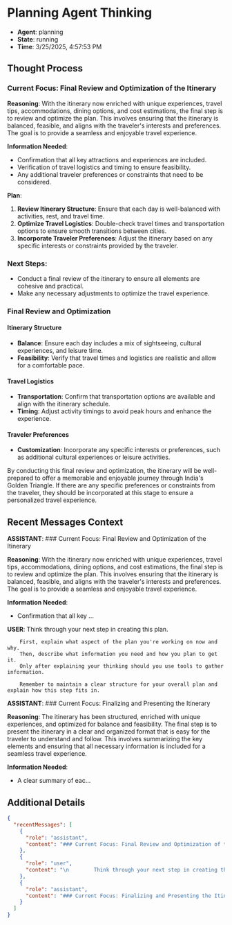 # Planning Agent Thinking

- **Agent**: planning
- **State**: running
- **Time**: 3/25/2025, 4:57:53 PM

## Thought Process

### Current Focus: Final Review and Optimization of the Itinerary

**Reasoning**: With the itinerary now enriched with unique experiences, travel tips, accommodations, dining options, and cost estimations, the final step is to review and optimize the plan. This involves ensuring that the itinerary is balanced, feasible, and aligns with the traveler's interests and preferences. The goal is to provide a seamless and enjoyable travel experience.

**Information Needed**:
- Confirmation that all key attractions and experiences are included.
- Verification of travel logistics and timing to ensure feasibility.
- Any additional traveler preferences or constraints that need to be considered.

**Plan**:
1. **Review Itinerary Structure**: Ensure that each day is well-balanced with activities, rest, and travel time.
2. **Optimize Travel Logistics**: Double-check travel times and transportation options to ensure smooth transitions between cities.
3. **Incorporate Traveler Preferences**: Adjust the itinerary based on any specific interests or constraints provided by the traveler.

### Next Steps:
- Conduct a final review of the itinerary to ensure all elements are cohesive and practical.
- Make any necessary adjustments to optimize the travel experience.

### Final Review and Optimization

#### Itinerary Structure
- **Balance**: Ensure each day includes a mix of sightseeing, cultural experiences, and leisure time.
- **Feasibility**: Verify that travel times and logistics are realistic and allow for a comfortable pace.

#### Travel Logistics
- **Transportation**: Confirm that transportation options are available and align with the itinerary schedule.
- **Timing**: Adjust activity timings to avoid peak hours and enhance the experience.

#### Traveler Preferences
- **Customization**: Incorporate any specific interests or preferences, such as additional cultural experiences or leisure activities.

By conducting this final review and optimization, the itinerary will be well-prepared to offer a memorable and enjoyable journey through India's Golden Triangle. If there are any specific preferences or constraints from the traveler, they should be incorporated at this stage to ensure a personalized travel experience.

## Recent Messages Context

**ASSISTANT**: ### Current Focus: Final Review and Optimization of the Itinerary

**Reasoning**: With the itinerary now enriched with unique experiences, travel tips, accommodations, dining options, and cost estimations, the final step is to review and optimize the plan. This involves ensuring that the itinerary is balanced, feasible, and aligns with the traveler's interests and preferences. The goal is to provide a seamless and enjoyable travel experience.

**Information Needed**:
- Confirmation that all key ...

**USER**: 
        Think through your next step in creating this plan.

        First, explain what aspect of the plan you're working on now and why.
        Then, describe what information you need and how you plan to get it.
        Only after explaining your thinking should you use tools to gather information.

        Remember to maintain a clear structure for your overall plan and explain how this step fits in.
        

**ASSISTANT**: ### Current Focus: Finalizing and Presenting the Itinerary

**Reasoning**: The itinerary has been structured, enriched with unique experiences, and optimized for balance and feasibility. The final step is to present the itinerary in a clear and organized format that is easy for the traveler to understand and follow. This involves summarizing the key elements and ensuring that all necessary information is included for a seamless travel experience.

**Information Needed**:
- A clear summary of eac...

## Additional Details

```json
{
  "recentMessages": [
    {
      "role": "assistant",
      "content": "### Current Focus: Final Review and Optimization of the Itinerary\n\n**Reasoning**: With the itinerary now enriched with unique experiences, travel tips, accommodations, dining options, and cost estimations, the final step is to review and optimize the plan. This involves ensuring that the itinerary is balanced, feasible, and aligns with the traveler's interests and preferences. The goal is to provide a seamless and enjoyable travel experience.\n\n**Information Needed**:\n- Confirmation that all key ..."
    },
    {
      "role": "user",
      "content": "\n        Think through your next step in creating this plan.\n\n        First, explain what aspect of the plan you're working on now and why.\n        Then, describe what information you need and how you plan to get it.\n        Only after explaining your thinking should you use tools to gather information.\n\n        Remember to maintain a clear structure for your overall plan and explain how this step fits in.\n        "
    },
    {
      "role": "assistant",
      "content": "### Current Focus: Finalizing and Presenting the Itinerary\n\n**Reasoning**: The itinerary has been structured, enriched with unique experiences, and optimized for balance and feasibility. The final step is to present the itinerary in a clear and organized format that is easy for the traveler to understand and follow. This involves summarizing the key elements and ensuring that all necessary information is included for a seamless travel experience.\n\n**Information Needed**:\n- A clear summary of eac..."
    }
  ]
}
```

